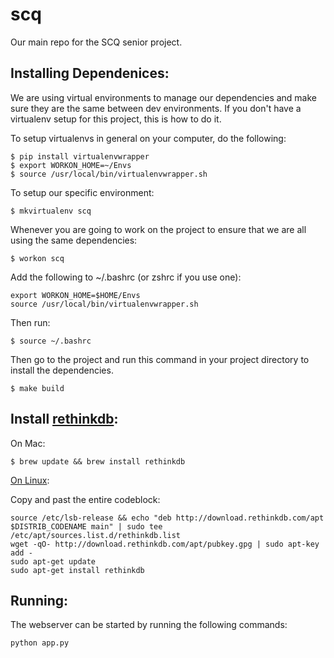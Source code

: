 # scq
Our main repo for the SCQ senior project.

## Installing Dependenices:
We are using virtual environments to manage our dependencies and make sure they are the same between dev environments. If you don't have a virtualenv setup for this project, this is how to do it.

To setup virtualenvs in general on your computer, do the following:
```
$ pip install virtualenvwrapper
$ export WORKON_HOME=~/Envs
$ source /usr/local/bin/virtualenvwrapper.sh
```

To setup our specific environment:
```
$ mkvirtualenv scq
```

Whenever you are going to work on the project to ensure that we are all using the same dependencies:
```
$ workon scq
```

Add the following to ~/.bashrc (or zshrc if you use one):

```
export WORKON_HOME=$HOME/Envs
source /usr/local/bin/virtualenvwrapper.sh
```

Then run:
```
$ source ~/.bashrc
```

Then go to the project and run this command in your project directory to install the dependencies.
```
$ make build
```

## Install [rethinkdb]( https://rethinkdb.com/docs/install/):

On Mac:

```$ brew update && brew install rethinkdb```

[On Linux](https://www.rethinkdb.com/docs/install/ubuntu/):

Copy and past the entire codeblock:
```
source /etc/lsb-release && echo "deb http://download.rethinkdb.com/apt $DISTRIB_CODENAME main" | sudo tee /etc/apt/sources.list.d/rethinkdb.list
wget -qO- http://download.rethinkdb.com/apt/pubkey.gpg | sudo apt-key add -
sudo apt-get update
sudo apt-get install rethinkdb
```

## Running:

The webserver can be started by running the following commands:

```
python app.py
```
